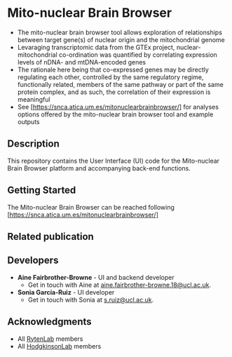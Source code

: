 # Mito-nuclear Brain Browser
  * The mito-nuclear brain browser tool allows exploration of relationships between target gene(s) of nuclear origin and the mitochondrial genome  
  * Levaraging transcriptomic data from the GTEx project, nuclear-mitochondrial co-ordination was quantified by correlating expression levels of nDNA- and mtDNA-encoded genes  
  * The rationale here being that co-expressed genes may be directly regulating each other, controlled by the same regulatory regime, functionally related, members of the same pathway or part of the same protein complex, and as such, the correlation of their expression is meaningful  
  * See [https://snca.atica.um.es/mitonuclearbrainbrowser/] for analyses options offered by the mito-nuclear brain browser tool and example outputs  

## Description
This repository contains the User Interface (UI) code for the Mito-nuclear Brain Browser platform and accompanying back-end functions. 

## Getting Started
The Mito-nuclear Brain Browser can be reached following [https://snca.atica.um.es/mitonuclearbrainbrowser/]

## Related publication

## Developers
* **Aine Fairbrother-Browne** - UI and backend developer
  * Get in touch with Aine at [aine.fairbrother-browne.18@ucl.ac.uk](mailto:aine.fairbrother-browne.18@ucl.ac.uk).
* **Sonia García-Ruiz** - UI developer
  * Get in touch with Sonia at [s.ruiz@ucl.ac.uk](mailto:s.ruiz@ucl.ac.uk).

## Acknowledgments
* All [RytenLab](https://snca.atica.um.es/RytenLab/Team) members
* All [HodgkinsonLab](https://www.hodgkinsonlab.org/) members
